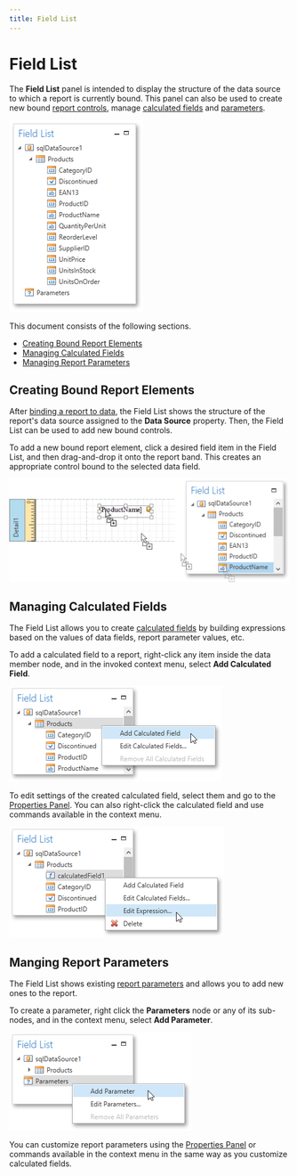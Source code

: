 ```yaml
---
title: Field List
---
```

# Field List
The **Field List** panel is intended to display the structure of the data source to which a report is currently bound. This panel can also be used to create new bound [report controls](../../../../../interface-elements-for-desktop/articles/report-designer/report-designer-for-wpf/report-elements/report-controls.md), manage [calculated fields](../../../../../interface-elements-for-desktop/articles/report-designer/report-designer-for-wpf/creating-reports/providing-data/calculated-fields.md) and [parameters](../../../../../interface-elements-for-desktop/articles/report-designer/report-designer-for-wpf/creating-reports/providing-data/report-parameters.md).

![WPFDesigner_FieldList](../../../../images/Img120418.png)

This document consists of the following sections.
* [Creating Bound Report Elements](#binding)
* [Managing Calculated Fields](#calcfields)
* [Managing Report Parameters](#parameters)

<a name="binding"/>

## Creating Bound Report Elements
After [binding a report to data](../../../../../interface-elements-for-desktop/articles/report-designer/report-designer-for-winforms/create-reports/binding-a-report-to-data.md), the Field List shows the structure of the report's data source assigned to the **Data Source** property. Then, the Field List can be used to add new bound controls.

To add a new bound report element, click a desired field item in the Field List, and then drag-and-drop it onto the report band. This creates an appropriate control bound to the selected data field.

![WPFDesigner_FieldListAddingElement](../../../../images/Img120420.png)

<a name="calcfields"/>

## Managing Calculated Fields
The Field List allows you to create [calculated fields](../../../../../interface-elements-for-desktop/articles/report-designer/report-designer-for-wpf/creating-reports/providing-data/calculated-fields.md) by building expressions based on the values of data fields, report parameter values, etc.

To add a calculated field to a report, right-click any item inside the data member node, and in the invoked context menu, select **Add Calculated Field**.

![WPFDesigner_FieldListAddingCalcField](../../../../images/Img123013.png)

To edit settings of the created calculated field, select them and go to the [Properties Panel](../../../../../interface-elements-for-desktop/articles/report-designer/report-designer-for-wpf/interface-elements/properties-panel.md). You can also right-click the calculated field and use commands available in the context menu.

![WPFDesigner_FieldListManagingCalcField](../../../../images/Img123014.png)

<a name="parameters"/>

## Manging Report Parameters
The Field List shows existing [report parameters](../../../../../interface-elements-for-desktop/articles/report-designer/report-designer-for-wpf/creating-reports/providing-data/report-parameters.md) and allows you to add new ones to the report.

To create a parameter, right click the **Parameters** node or any of its sub-nodes, and in the context menu, select **Add Parameter**.

![WPFDesigner_FieldListAddingParameter](../../../../images/Img123015.png)

You can customize report parameters using the [Properties Panel](../../../../../interface-elements-for-desktop/articles/report-designer/report-designer-for-wpf/interface-elements/properties-panel.md) or commands available in the context menu in the same way as you customize calculated fields.